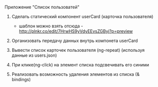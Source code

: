 Приложение "Список пользоватей"

1. Сделать статический компонент userCard (карточка пользователя)
      - шаблон можно взять отсюда - http://plnkr.co/edit/7HrwHS9yVdyEEvsZGByj?p=preview

2. Организовать передачу данных внутрь компонета userCard
3. Вывести список карточек пользователя (ng-repeat) (используя данные из users.json)
4. При клике(ng-click) на элемент списка подсвечивать его синими
5. Реализовать возможность удаления элементов из списка (& bindings)







